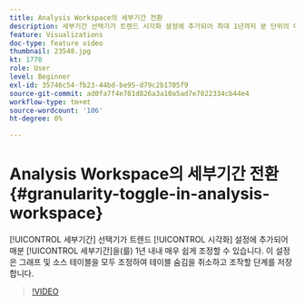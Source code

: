 ```yaml
---
title: Analysis Workspace의 세부기간 전환
description: 세부기간 선택기가 트렌드 시각화 설정에 추가되어 최대 1년까지 분 단위의 데이터 세부기간을 매우 쉽게 조정할 수 있습니다. 이 설정은 그래프와 소스 테이블을 모두 조정하여 테이블 숨김을 해제하고 조작할 단계를 저장합니다.
feature: Visualizations
doc-type: feature video
thumbnail: 23548.jpg
kt: 1770
role: User
level: Beginner
exl-id: 35746c54-fb23-44bd-be95-d79c2b1705f9
source-git-commit: ad0fa7f4e781d826a3a10a5ad7e7022334cb44e4
workflow-type: tm+mt
source-wordcount: '106'
ht-degree: 0%

---
```


#  Analysis Workspace의 세부기간 전환 {#granularity-toggle-in-analysis-workspace}

[!UICONTROL 세부기간] 선택기가 트렌드 [!UICONTROL 시각화] 설정에 추가되어 매분 [!UICONTROL 세부기간]을(를) 1년 내내 매우 쉽게 조정할 수 있습니다. 이 설정은 그래프 및 소스 테이블을 모두 조정하여 테이블 숨김을 취소하고 조작할 단계를 저장합니다.

>[!VIDEO](https://video.tv.adobe.com/v/23548/?quality=12)
